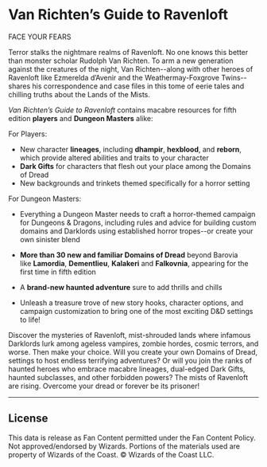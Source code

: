 # Van Richten’s Guide to Ravenloft

FACE YOUR FEARS

Terror stalks the nightmare realms of Ravenloft. No one knows this better than monster scholar Rudolph Van Richten. To arm a new generation against the creatures of the night, Van Richten--along with other heroes of Ravenloft like Ezmerelda d’Avenir and the Weathermay-Foxgrove Twins--shares his correspondence and case files in this tome of eerie tales and chilling truths about the Lands of the Mists.

*Van Richten’s Guide to Ravenloft* contains macabre resources for fifth edition **players** and **Dungeon Masters** alike:

For Players:

- New character **lineages**, including **dhampir**, **hexblood**, and **reborn**, which provide altered abilities and traits to your character
- **Dark Gifts** for characters that flesh out your place among the Domains of Dread
- New backgrounds and trinkets themed specifically for a horror setting

For Dungeon Masters:

- Everything a Dungeon Master needs to craft a horror-themed campaign for Dungeons & Dragons, including rules and advice for building custom domains and Darklords using established horror tropes--or create your own sinister blend
- **More than 30 new and familiar Domains of Dread** beyond Barovia like **Lamordia**, **Dementlieu**, **Kalakeri** and **Falkovnia**, appearing for the first time in fifth edition
- A **brand-new haunted adventure** sure to add thrills and chills

- Unleash a treasure trove of new story hooks, character options, and campaign customization to bring one of the most exciting D&D settings to life!

Discover the mysteries of Ravenloft, mist-shrouded lands where infamous Darklords lurk among ageless vampires, zombie hordes, cosmic terrors, and worse. Then make your choice. Will you create your own Domains of Dread, settings to host endless terrifying adventures? Or will you join the ranks of haunted heroes who embrace macabre lineages, dual-edged Dark Gifts, haunted subclasses, and other forbidden powers? The mists of Ravenloft are rising. Overcome your dread or forever be its prisoner!

---

## License

This data is release as Fan Content permitted under the Fan Content Policy. Not approved/endorsed by Wizards. Portions of the materials used are property of Wizards of the Coast. © Wizards of the Coast LLC.
